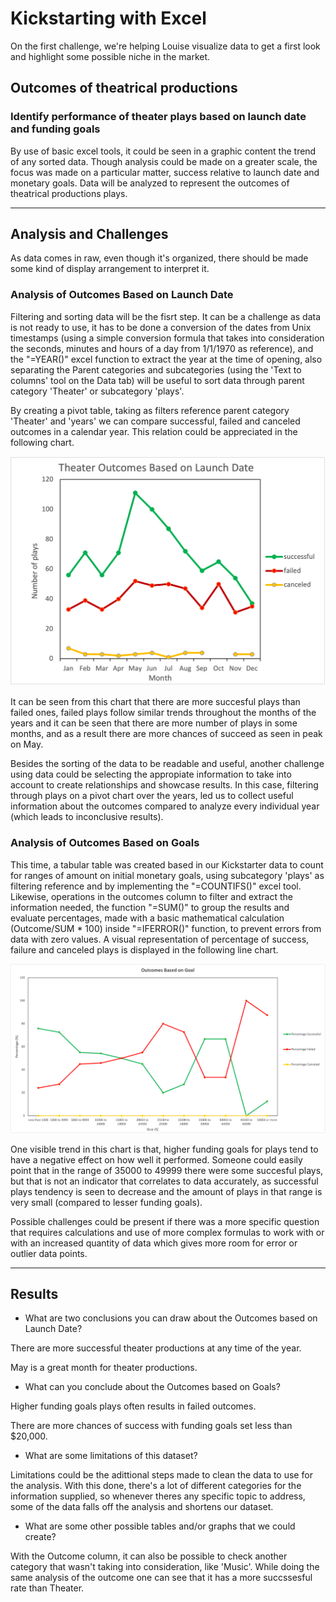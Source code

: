 # Kickstarting with Excel

On the first challenge, we're helping Louise visualize data to get a first look and highlight some possible niche in the market.

## Outcomes of theatrical productions

### Identify performance of theater plays based on launch date and funding goals

By use of basic excel tools, it could be seen in a graphic content the trend of any sorted data. Though analysis could be made on a greater scale, the focus was made on a particular matter, success relative to launch date and monetary goals. Data will be analyzed to represent the outcomes of theatrical productions plays.

---

## Analysis and Challenges

As data comes in raw, even though it's organized, there should be made some kind of display arrangement to interpret it.

### Analysis of Outcomes Based on Launch Date
Filtering and sorting data will be the fisrt step. It can be a challenge as data is not ready to use, it has to be done a conversion of the dates from Unix timestamps (using a simple conversion formula that takes into consideration the seconds, minutes and hours of a day from 1/1/1970 as reference), and the "=YEAR()" excel function to extract the year at the time of opening, also separating the Parent categories and subcategories (using the 'Text to columns' tool on the Data tab) will be useful to sort data through parent category 'Theater' or subcategory 'plays'.

By creating a pivot table, taking as filters reference parent category 'Theater' and 'years' we can compare successful, failed and canceled outcomes in a calendar year. This relation could be appreciated in the following chart.

![Theater_Outcomes_vs_Launch.png](/Resources/Theater_Outcomes_vs_Launch.png)

It can be seen from this chart that there are more succesful plays than failed ones, failed plays follow similar trends throughout the months of the years and it can be seen that there are more number of plays in some months, and as a result there are more chances of succeed as seen in peak on May. 

Besides the sorting of the data to be readable and useful, another challenge using data could be selecting the appropiate information to take into account to create relationships and showcase results. In this case, filtering through plays on a pivot chart over the years, led us to collect useful information about the outcomes compared to analyze every individual year (which leads to inconclusive results). 

### Analysis of Outcomes Based on Goals
This time, a tabular table was created based in our Kickstarter data to count for ranges of amount on initial monetary goals, using subcategory 'plays' as filtering reference and by implementing the "=COUNTIFS()" excel tool. Likewise, operations in the outcomes column to filter and extract the information needed, the function "=SUM()" to group the results and evaluate percentages, made with a basic mathematical calculation (Outcome/SUM * 100) inside  "=IFERROR()" function, to prevent errors from data with zero values. A visual representation of percentage of success, failure and canceled plays is displayed in the following line chart. 

![Outcomes_vs_Goals](/Resources/Outcomes_vs_Goals.png)

One visible trend in this chart is that, higher funding goals for plays tend to have a negative effect on how well it performed. Someone could easily point that in the range of 35000 to 49999 there were some succesful plays, but that is not an indicator that correlates to data accurately, as successful plays tendency is seen to decrease and the amount of plays in that range is very small (compared to lesser funding goals).

Possible challenges could be present if there was a more specific question that requires calculations and use of more complex formulas to work with or with an increased quantity of data which gives more room for error or outlier data points. 

--- 

## Results

- What are two conclusions you can draw about the Outcomes based on Launch Date?
 
 There are more successful theater productions at any time of the year.
 
 May is a great month for theater productions.

- What can you conclude about the Outcomes based on Goals?
 
 Higher funding goals plays often results in failed outcomes.
 
 There are more chances of success with funding goals set less than $20,000.

- What are some limitations of this dataset?

Limitations could be the adittional steps made to clean the data to use for the analysis. With this done, there's a lot of different categories for the information supplied, so whenever theres any specific topic to address, some of the data falls off the analysis and shortens our dataset. 

- What are some other possible tables and/or graphs that we could create?

With the Outcome column, it can also be possible to check another category that wasn't taking into consideration, like 'Music'. While doing the same analysis of the outcome one can see that it has a more succssesful rate than Theater. 



